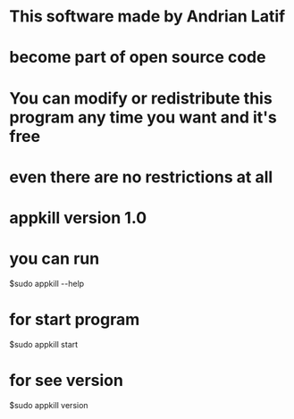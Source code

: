 # This software made by Andrian Latif 
# become part of open source code
# You can modify or redistribute this program any time you want and it's free 
# even there are no restrictions at all
# appkill version 1.0 

# you can run
$sudo appkill --help

# for start program 
$sudo appkill start

# for see version
$sudo appkill version
